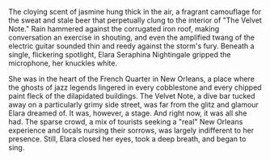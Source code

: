 The cloying scent of jasmine hung thick in the air, a fragrant camouflage for the sweat and stale beer that perpetually clung to the interior of "The Velvet Note." Rain hammered against the corrugated iron roof, making conversation an exercise in shouting, and even the amplified twang of the electric guitar sounded thin and reedy against the storm's fury. Beneath a single, flickering spotlight, Elara Seraphina Nightingale gripped the microphone, her knuckles white.

She was in the heart of the French Quarter in New Orleans, a place where the ghosts of jazz legends lingered in every cobblestone and every chipped paint fleck of the dilapidated buildings. The Velvet Note, a dive bar tucked away on a particularly grimy side street, was far from the glitz and glamour Elara dreamed of. It was, however, a stage. And right now, it was all she had. The sparse crowd, a mix of tourists seeking a "real" New Orleans experience and locals nursing their sorrows, was largely indifferent to her presence. Still, Elara closed her eyes, took a deep breath, and began to sing.
